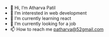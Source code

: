 - 👋 Hi, I’m Atharva Patil
- 👀 I’m interested in web development 
- 🌱 I’m currently learning react
- 💞️ I’m currently looking for a job
- 📫 How to reach me patharva@52gmail.com

<!---
Atharvap-31/Atharvap-31 is a ✨ special ✨ repository because its `README.md` (this file) appears on your GitHub profile.
You can click the Preview link to take a look at your changes.
--->
